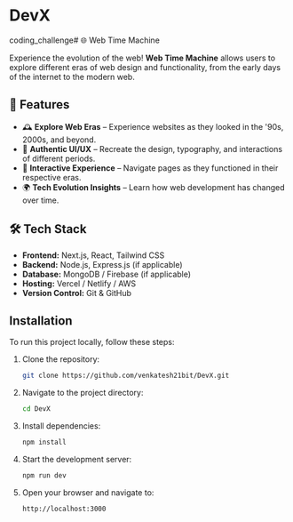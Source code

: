 # DevX
coding_challenge# 🌐 Web Time Machine

Experience the evolution of the web! **Web Time Machine** allows users to explore different eras of web design and functionality, from the early days of the internet to the modern web.

## 🚀 Features

- 🕰 **Explore Web Eras** – Experience websites as they looked in the '90s, 2000s, and beyond.
- 🎨 **Authentic UI/UX** – Recreate the design, typography, and interactions of different periods.
- 🔄 **Interactive Experience** – Navigate pages as they functioned in their respective eras.
- 🌍 **Tech Evolution Insights** – Learn how web development has changed over time.

## 🛠 Tech Stack

- **Frontend:** Next.js, React, Tailwind CSS
- **Backend:** Node.js, Express.js (if applicable)
- **Database:** MongoDB / Firebase (if applicable)
- **Hosting:** Vercel / Netlify / AWS
- **Version Control:** Git & GitHub

## Installation
To run this project locally, follow these steps:

1. Clone the repository:
   ```bash
   git clone https://github.com/venkatesh21bit/DevX.git
   ```

2. Navigate to the project directory:
   ```bash
   cd DevX
   ```

3. Install dependencies:
   ```bash
   npm install
   ```

4. Start the development server:
   ```bash
   npm run dev
   ```

5. Open your browser and navigate to:
   ```
   http://localhost:3000
   ```
